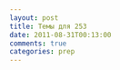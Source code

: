 ```yaml
---
layout: post
title: Темы для 253
date: 2011-08-31T00:13:00
comments: true
categories: prep
---
```


